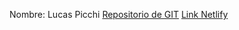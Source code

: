 Nombre: Lucas Picchi
[Repositorio de GIT](https://github.com/Pichi-Cell/71370-Lucas-Picchi_desafio-06-Retro/)
[Link Netlify](https://66297919f4955000910eedea--amazing-pithivier-690ae9.netlify.app/)

